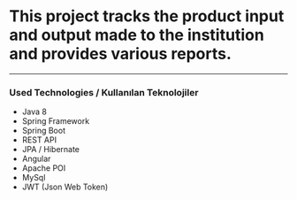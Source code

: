 # This project tracks the product input and output made to the institution and provides various reports.
<hr>
<h3>Used Technologies / Kullanılan Teknolojiler</h3>
<ul>
  <li>Java 8</li>
  <li>Spring Framework</li>
  <li>Spring Boot</li>
  <li>REST API</li>
  <li>JPA / Hibernate</li>
  <li>Angular</li>
  <li>Apache POI</li>
  <li>MySql</li>
  <li>JWT (Json Web Token)</li>
</ul>
